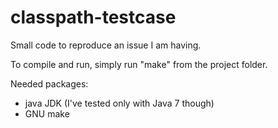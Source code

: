 # classpath-testcase
Small code to reproduce an issue I am having.

To compile and run, simply run "make" from the project folder.

Needed packages: 
* java JDK (I've tested only with Java 7 though)
* GNU make
